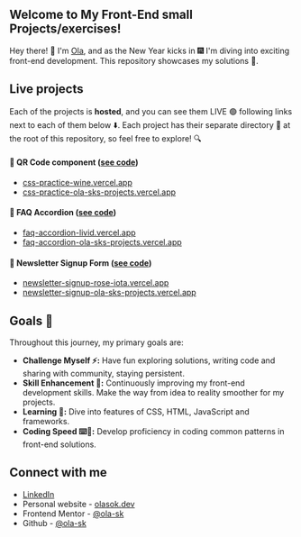 ## Welcome to My Front-End small Projects/exercises!

Hey there! 👋 I'm [Ola](https://olasok.dev), and as the New Year kicks in 🎆 I'm diving into exciting front-end development. This repository showcases my solutions 💎.


## Live projects

Each of the projects is **hosted**, and you can see them LIVE 🟢 following links next to each of them below ⬇️. Each project has their separate directory 📁 at the root of this repository, so feel free to explore! 🔍

#### 💎 QR Code component ([see code](./qr-code-component/))
- [css-practice-wine.vercel.app](https://css-practice-wine.vercel.app/)
- [css-practice-ola-sks-projects.vercel.app](https://css-practice-ola-sks-projects.vercel.app/)

#### 💎 FAQ Accordion ([see code](./faq-accordion/))
- [faq-accordion-livid.vercel.app](https://faq-accordion-livid.vercel.app/)
- [faq-accordion-ola-sks-projects.vercel.app](https://faq-accordion-ola-sks-projects.vercel.app/)

#### 💎 Newsletter Signup Form ([see code](./newsletter-sign-up-with-success-message/))
- [newsletter-signup-rose-iota.vercel.app](https://newsletter-signup-rose-iota.vercel.app/)
- [newsletter-signup-ola-sks-projects.vercel.app](https://newsletter-signup-ola-sks-projects.vercel.app/)

## Goals 🎳

Throughout this journey, my primary goals are:

- **Challenge Myself ⚡:** Have fun exploring solutions, writing code and sharing with community, staying persistent.
- **Skill Enhancement 📆:** Continuously improving my front-end development skills. Make the way from idea to reality smoother for my projects.
- **Learning 📖:** Dive into features of CSS, HTML, JavaScript and frameworks.
- **Coding Speed ⌨️💨:** Develop proficiency in coding common patterns in front-end solutions.

## Connect with me

- [LinkedIn](https://www.linkedin.com/in/olasokolek/)
- Personal website - [olasok.dev](https://olasok.dev)
- Frontend Mentor - [@ola-sk](https://www.frontendmentor.io/profile/ola-sk)
- Github - [@ola-sk](https://github.com/ola-sk)
